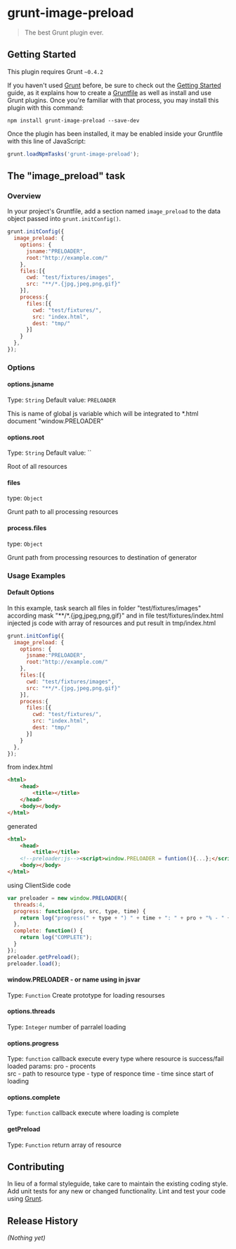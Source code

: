 # grunt-image-preload

> The best Grunt plugin ever.

## Getting Started
This plugin requires Grunt `~0.4.2`

If you haven't used [Grunt](http://gruntjs.com/) before, be sure to check out the [Getting Started](http://gruntjs.com/getting-started) guide, as it explains how to create a [Gruntfile](http://gruntjs.com/sample-gruntfile) as well as install and use Grunt plugins. Once you're familiar with that process, you may install this plugin with this command:

```shell
npm install grunt-image-preload --save-dev
```

Once the plugin has been installed, it may be enabled inside your Gruntfile with this line of JavaScript:

```js
grunt.loadNpmTasks('grunt-image-preload');
```

## The "image_preload" task

### Overview
In your project's Gruntfile, add a section named `image_preload` to the data object passed into `grunt.initConfig()`.

```js
grunt.initConfig({
  image_preload: {
    options: {
      jsname:"PRELOADER",
      root:"http://example.com/"
    },
    files:[{
      cwd: "test/fixtures/images", 
      src: "**/*.{jpg,jpeg,png,gif}"
    }],        
    process:{
      files:[{
        cwd: "test/fixtures/",
        src: "index.html",
        dest: "tmp/"
      }]
    }
  },
});
```

### Options

#### options.jsname
Type: `String`
Default value: `PRELOADER`

This is name of global js variable which will be integrated to *.html document "window.PRELOADER"


#### options.root
Type: `String`
Default value: ``

Root of all resources

#### files
type: `Object`

Grunt path to all processing resources

#### process.files
type: `Object`

Grunt path from processing resources to destination of generator


### Usage Examples

#### Default Options
In this example, task search all files in folder "test/fixtures/images" according mask "**/*.{jpg,jpeg,png,gif}"
and in file test/fixtures/index.html injected js code with array of resources and put result in tmp/index.html

```js
grunt.initConfig({
  image_preload: {
    options: {
      jsname:"PRELOADER",
      root:"http://example.com/"
    },
    files:[{
      cwd: "test/fixtures/images", 
      src: "**/*.{jpg,jpeg,png,gif}"
    }],        
    process:{
      files:[{
        cwd: "test/fixtures/",
        src: "index.html",
        dest: "tmp/"
      }]
    }
  },
});
```
from index.html
```html
<html>
	<head>
		<title></title>
	</head>
	<body></body>
</html>
```
generated

```html
<html>
	<head>
		<title></title>
	<!--preloader:js--><script>window.PRELOADER = funtion(){...};</script><!--endpreloader:js--></head>
	<body></body>
</html>
```

using ClientSide code
```js
var preloader = new window.PRELOADER({
  threads:4,
  progress: function(pro, src, type, time) {
    return log("progress(" + type + ") " + time + ": " + pro + "% - " + src);
  },
  complete: function() {
    return log("COMPLETE");
  }
});
preloader.getPreload();
preloader.load();
```

#### window.PRELOADER - or name using in jsvar
Type: `Function`
Create prototype for loading resourses

#### options.threads
Type: `Integer`
number of parralel loading

#### options.progress
Type: `function`
callback execute every type where resource is success/fail loaded
params:
pro - procents  
src - path to resource
type - type of responce
time - time since start of loading

#### options.complete
Type: `function`
callback execute where loading is complete

#### getPreload
Type: `Function`
return array of resource

## Contributing
In lieu of a formal styleguide, take care to maintain the existing coding style. Add unit tests for any new or changed functionality. Lint and test your code using [Grunt](http://gruntjs.com/).

## Release History
_(Nothing yet)_

